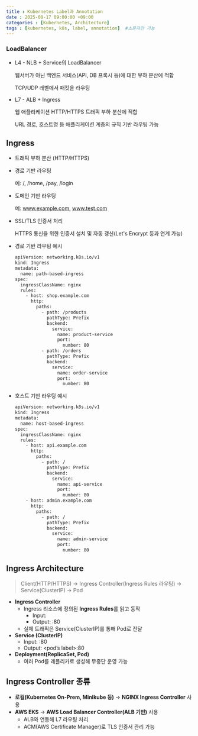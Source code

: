 ```yaml
---
title : Kubernetes Label과 Annotation
date : 2025-08-17 09:00:00 +09:00
categories : [Kubernetes, Architecture]
tags : [kubernetes, k8s, label, annotation]  #소문자만 가능
---
```


### LoadBalancer

- L4 - NLB + Service의 LoadBalancer
    
    웹서버가 아닌 백엔드 서비스(API, DB 프록시 등)에 대한 부하 분산에 적합
    
    TCP/UDP 레벨에서 패킷을 라우팅
    
- L7 - ALB + Ingress
    
    웹 애플리케이션 HTTP/HTTPS 트래픽 부하 분산에 적합
    
    URL 경로, 호스트명 등 애플리케이션 계층의 규칙 기반 라우팅 가능
    

## Ingress

- 트래픽 부하 분산 (HTTP/HTTPS)
- 경로 기반 라우팅
    
    예: /, /home, /pay, /login
    
- 도메인 기반 라우팅
    
    예: www.example.com, www.test.com
    
- SSL/TLS 인증서 처리
    
    HTTPS 통신을 위한 인증서 설치 및 자동 갱신(Let's Encrypt 등과 연계 가능)
    
- 경로 기반 라우팅 예시
    
    ```bash
    apiVersion: networking.k8s.io/v1
    kind: Ingress
    metadata:
      name: path-based-ingress
    spec:
      ingressClassName: nginx
      rules:
        - host: shop.example.com
          http:
            paths:
              - path: /products
                pathType: Prefix
                backend:
                  service:
                    name: product-service
                    port:
                      number: 80
              - path: /orders
                pathType: Prefix
                backend:
                  service:
                    name: order-service
                    port:
                      number: 80
    ```
    
- 호스트 기반 라우팅 예시
    
    ```bash
    apiVersion: networking.k8s.io/v1
    kind: Ingress
    metadata:
      name: host-based-ingress
    spec:
      ingressClassName: nginx
      rules:
        - host: api.example.com
          http:
            paths:
              - path: /
                pathType: Prefix
                backend:
                  service:
                    name: api-service
                    port:
                      number: 80
        - host: admin.example.com
          http:
            paths:
              - path: /
                pathType: Prefix
                backend:
                  service:
                    name: admin-service
                    port:
                      number: 80
    ```
    

## Ingress Architecture

> Client(HTTP/HTTPS) → Ingress Controller(Ingress Rules 라우팅) → Service(ClusterIP) → Pod
> 
- **Ingress Controller**
    - Ingress 리소스에 정의된 **Ingress Rules**를 읽고 동작
        - Input: <ingress service>
        - Output: <service name>:80
    - 실제 트래픽은 Service(ClusterIP)를 통해 Pod로 전달
- **Service (ClusterIP)**
    - Input: <service name>:80
    - Output: <pod’s label>:80
- **Deployment(ReplicaSet, Pod)**
    - 여러 Pod를 레플리카로 생성해 무중단 운영 가능

## Ingress Controller 종류

- **로컬(Kubernetes On-Prem, Minikube 등)** → **NGINX Ingress Controller** 사용
- **AWS EKS** → **AWS Load Balancer Controller(ALB 기반)** 사용
    - ALB와 연동해 L7 라우팅 처리
    - ACM(AWS Certificate Manager)로 TLS 인증서 관리 가능